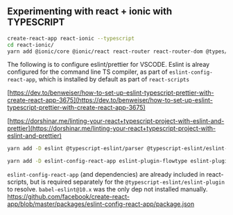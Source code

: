 ## Experimenting with react + ionic with TYPESCRIPT

```bash
create-react-app react-ionic --typescript
cd react-ionic/
yarn add @ionic/core @ionic/react react-router react-router-dom @types/react-router @types/react-router-dom
```

The following is to configure eslint/prettier for VSCODE.  Eslint is alreay configured for the command line TS compiler, as part of `eslint-config-react-app`, which is installed by default as part of `react-scripts`

[https://dev.to/benweiser/how-to-set-up-eslint-typescript-prettier-with-create-react-app-3675](https://dev.to/benweiser/how-to-set-up-eslint-typescript-prettier-with-create-react-app-3675)

[https://dorshinar.me/linting-your-react+typescript-project-with-eslint-and-prettier](https://dorshinar.me/linting-your-react+typescript-project-with-eslint-and-prettier)

```bash
yarn add -D eslint @typescript-eslint/parser @typescript-eslint/eslint-plugin prettier eslint-config-prettier eslint-plugin-prettier
```

```bash
yarn add -D eslint-config-react-app eslint-plugin-flowtype eslint-plugin-import eslint-plugin-jsx-a11y eslint-plugin-react eslint-plugin-react-hooks
```

`eslint-config-react-app` (and dependencies) are already included in react-scripts, but is required separately for the `@typescript-eslint/eslint-plugin` to resolve. `babel-eslint@10.x` was the only dep not installed manually. https://github.com/facebook/create-react-app/blob/master/packages/eslint-config-react-app/package.json
